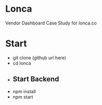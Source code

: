 # Lonca
 Vendor Dashboard Case Study for lonca.co

# Start
- git clone (github url here)
- cd lonca
- ## Start Backend
- npm install
- npm start

